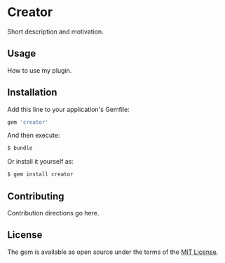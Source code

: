 # Creator
Short description and motivation.

## Usage
How to use my plugin.

## Installation
Add this line to your application's Gemfile:

```ruby
gem 'creator'
```

And then execute:
```bash
$ bundle
```

Or install it yourself as:
```bash
$ gem install creator
```

## Contributing
Contribution directions go here.

## License
The gem is available as open source under the terms of the [MIT License](http://opensource.org/licenses/MIT).
